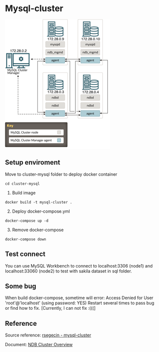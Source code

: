 # Mysql-cluster
![Architure](./fig/architure.png)
## Setup enviroment
Move to cluster-mysql folder to deploy docker container
```
cd cluster-mysql
```
1. Build image 
```
docker build -t mysql-cluster .
```
2. Deploy docker-compose.yml
```
docker-compose up -d
```
3. Remove docker-compose
```
docker-compose down
```
## Test connect
You can use MySQL Workbench to connect to localhost:3306 (node1) and localhost:33060 (node2) to test with sakila dataset in sql folder.
## Some bug
When build docker-compose, sometime will error:
Access Denied for User 'root'@'localhost' (using password: YES)
Restart several times to pass bug or find how to fix. [Currently, I can not fix :(((]

## Reference
Source reference: [rsegecin - mysql-cluster](https://github.com/rsegecin/mysql-cluster)

Document: [NDB Cluster Overview](https://docs.oracle.com/cd/E17952_01/mysql-5.6-en/mysql-cluster-overview.html)